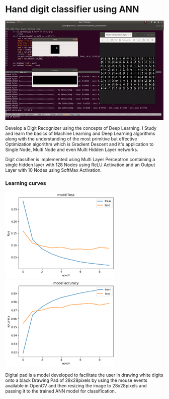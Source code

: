 # Hand digit classifier using ANN
<img src="./files/mnist.gif">
<p>Develop a Digit Recognizer using the concepts of Deep Learning. I Study and learn the basics of Machine Learning and Deep Learning algorithms along with the understanding of the most primitive but effective Optimization algorithm which is Gradient Descent and it's application to Single Node, Multi Node and even Multi Hidden Layer networks. </p>

<p>Digit classifier is implemented using Multi Layer Perceptron containing a single hidden layer with 128 Nodes using ReLU Activation and an Output Layer with 10 Nodes using SoftMax Activation.</p>

 ### Learning curves


<img src="./files/loss1.png" width="350"/> <img src="./files/acc.png" width="350"/> 

 <p>Digital pad is a model developed to facilitate the user in drawing white digits onto a black Drawing Pad of 28x28pixels by using the mouse events available in OpenCV and then resizing the image to 28x28pixels and passing it to the trained ANN model for classification.</p>
